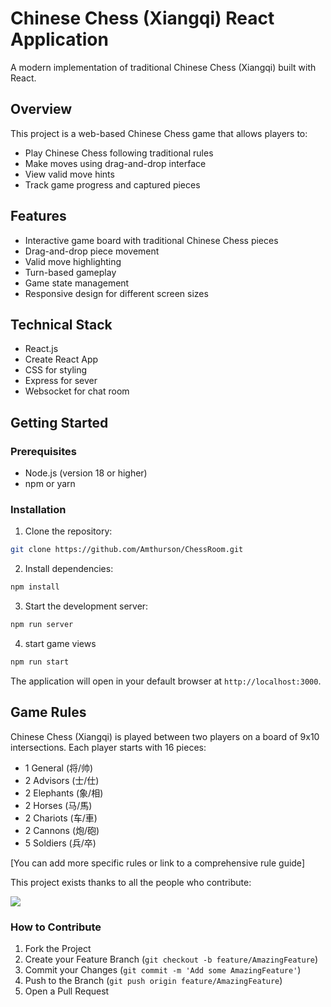 # Chinese Chess (Xiangqi) React Application

A modern implementation of traditional Chinese Chess (Xiangqi) built with React.

## Overview

This project is a web-based Chinese Chess game that allows players to:

- Play Chinese Chess following traditional rules
- Make moves using drag-and-drop interface
- View valid move hints
- Track game progress and captured pieces

## Features

- Interactive game board with traditional Chinese Chess pieces
- Drag-and-drop piece movement
- Valid move highlighting
- Turn-based gameplay
- Game state management
- Responsive design for different screen sizes

## Technical Stack

- React.js
- Create React App
- CSS for styling
- Express for sever
- Websocket for chat room

## Getting Started

### Prerequisites

- Node.js (version 18 or higher)
- npm or yarn

### Installation

1. Clone the repository:

```bash
git clone https://github.com/Amthurson/ChessRoom.git
```

2. Install dependencies:

```bash
npm install
```

3. Start the development server:

```bash
npm run server
```

4. start game views

```bash
npm run start
```

The application will open in your default browser at `http://localhost:3000`.

## Game Rules

Chinese Chess (Xiangqi) is played between two players on a board of 9x10 intersections. Each player starts with 16 pieces:

- 1 General (将/帅)
- 2 Advisors (士/仕)
- 2 Elephants (象/相)
- 2 Horses (马/馬)
- 2 Chariots (车/車)
- 2 Cannons (炮/砲)
- 5 Soldiers (兵/卒)

[You can add more specific rules or link to a comprehensive rule guide]

This project exists thanks to all the people who contribute:

<a href="https://github.com/Amthurson/ChessRoom/graphs/contributors">
  <img src="https://contrib.rocks/image?repo=Amthurson/ChessRoom" />
</a>

### How to Contribute

1. Fork the Project
2. Create your Feature Branch (`git checkout -b feature/AmazingFeature`)
3. Commit your Changes (`git commit -m 'Add some AmazingFeature'`)
4. Push to the Branch (`git push origin feature/AmazingFeature`)
5. Open a Pull Request

